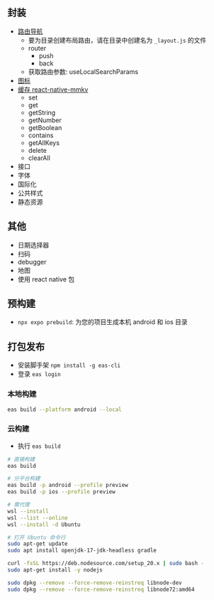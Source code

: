 ## 封装

- [路由导航](https://docs.expo.dev/router/introduction/)
  - 要为目录创建布局路由，请在目录中创建名为 `_layout.js` 的文件
  - router
    - push
    - back
  - 获取路由参数: useLocalSearchParams
- [图标](https://expo.nodejs.cn/guides/icons/#expovector-icons)
- [缓存 react-native-mmkv](https://github.com/mrousavy/react-native-mmkv)
  - set
  - get
  - getString
  - getNumber
  - getBoolean
  - contains
  - getAllKeys
  - delete
  - clearAll
- 接口
- 字体
- 国际化
- 公共样式
- 静态资源

## 其他

- 日期选择器
- 扫码
- debugger
- 地图
- 使用 react native 包

## 预构建

- `npx expo prebuild`: 为您的项目生成本机 android 和 ios 目录

## 打包发布

- 安装脚手架 `npm install -g eas-cli`
- 登录 `eas login`

### 本地构建

```sh
eas build --platform android --local
```

### 云构建

- 执行 `eas build`

```sh
# 直接构建
eas build

# 分平台构建
eas build -p android --profile preview
eas build -p ios --profile preview
```


```sh
# 需代理
wsl --install
wsl --list --online
wsl --install -d Ubuntu

# 打开 Ubuntu 命令行
sudo apt-get update
sudo apt install openjdk-17-jdk-headless gradle

curl -fsSL https://deb.nodesource.com/setup_20.x | sudo bash -
sudo apt-get install -y nodejs

sudo dpkg --remove --force-remove-reinstreq libnode-dev
sudo dpkg --remove --force-remove-reinstreq libnode72:amd64
```
